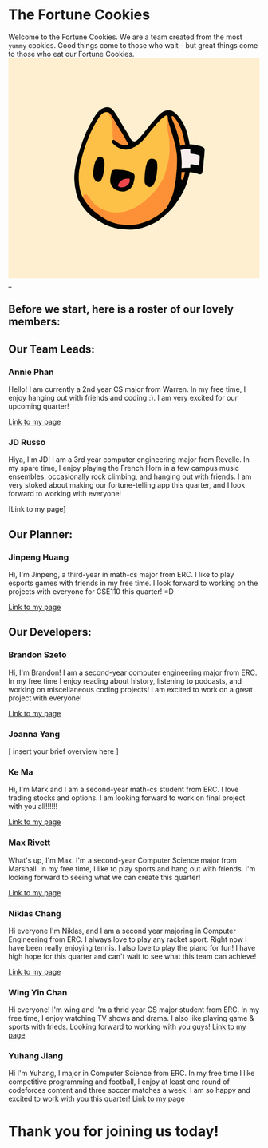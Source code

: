 # The Fortune Cookies
Welcome to the Fortune Cookies. We are a team created from the most `yummy` cookies. Good things come to those who wait - but great things come to those who eat our Fortune Cookies.
![Logo](branding/FortuneCookies.png)_

## Before we start, here is a roster of our lovely members:

<!-- Our Team Leads -->
## Our Team Leads:
### Annie Phan
  Hello! I am currently a 2nd year CS major from Warren. In my free time, I enjoy hanging out with friends and coding :). I am very excited for our upcoming quarter!
  
  [Link to my page](https://github.com/AnniePhan02)

### JD Russo
  Hiya, I'm JD! I am a 3rd year computer engineering major from Revelle. In my spare time, I enjoy playing the French Horn in a few campus music ensembles, occasionally rock climbing, and hanging out with friends. I am very stoked about making our fortune-telling app this quarter, and I look forward to working with everyone!
  
  [Link to my page]

<!-- Planner -->
## Our Planner:
### Jinpeng Huang
  Hi, I'm Jinpeng, a third-year in math-cs major from ERC. I like to play esports games with friends in my free time. I look forward to working on the projects with everyone for CSE110 this quarter! =D

  [Link to my page](https://github.com/Hisoda0330)
<!-- Developers -->
## Our Developers:
### Brandon Szeto
Hi, I'm Brandon! I am a second-year computer engineering major from ERC. In my
free time I enjoy reading about history, listening to podcasts, and working on
miscellaneous coding projects! I am excited to work on a great project with
everyone!

[Link to my page](https://github.com/brandonszeto)

### Joanna Yang
[ insert your brief overview here ]

### Ke Ma
Hi, I'm Mark and I am a second-year math-cs student from ERC. I love trading stocks and options. I am looking forward to work on final project with you all!!!!!!

[Link to my page](https://github.com/MarkMa2003)

### Max Rivett
What's up, I'm Max. I'm a second-year Computer Science major from Marshall. In my 
free time, I like to play sports and hang out with friends. I'm looking forward to
seeing what we can create this quarter!

[Link to my page](https://github.com/maxrivett)

### Niklas Chang
Hi everyone I'm Niklas, and I am a second year majoring in Computer Engineering from ERC. I always love to play any racket sport. Right now I have been really enjoying tennis. I also love to play the piano for fun! I have high hope for this quarter and can't wait to see what this team can achieve!

[Link to my page](https://github.com/Niklichang)

### Wing Yin Chan
Hi everyone! I'm wing and I'm a thrid year CS major student from ERC. In my free time, I enjoy watching TV shows and drama. I also like playing game & sports with frieds. Looking forward to working with you guys!
[Link to my page](https://github.com/wingchan852)

### Yuhang Jiang
Hi I'm Yuhang, I major in Computer Science from ERC. In my free time I like competitive 
programming and football, I enjoy at least one round of codeforces content and three 
soccer matches a week. I am so happy and excited to work with you this quarter!
[Link to my page](https://github.com/scripe2022)

# Thank you for joining us today!
